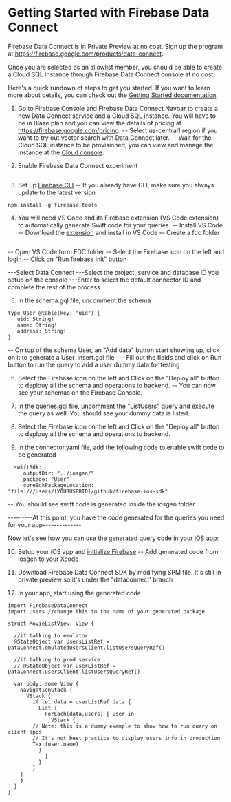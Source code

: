 #  Getting Started with Firebase Data Connect

Firebase Data Connect is in Private Preview at no cost. Sign up the program at https://firebase.google.com/products/data-connect.

Once you are selected as an allowlist member, you should be able to create a Cloud SQL instance through Firebase Data Connect console at no cost.

Here's a quick rundown of steps to get you started. If you want to learn more about details, you can check out the [Getting Started documentation](https://firebase.google.com/docs/data-connect/quickstart).

1. Go to Firebase Console and Firebase Data Connect Navbar to create a new Data Connect service and a Cloud SQL instance. You will have to be in Blaze plan and you can view the details of pricing at https://firebase.google.com/pricing.
-- Select us-central1 region if you want to try out vector search with Data Connect later.
-- Wait for the Cloud SQL instance to be provisioned, you can view and manage the instance at the [Cloud console](https://pantheon.corp.google.com/sql).

2. Enable Firebase Data Connect experiment
```firebase experiements:enable dataconnect
```

3. Set up [Firebase CLI](https://firebase.devsite.corp.google.com/docs/cli)
-- If you already have CLI, make sure you always update to the latest version
```
npm install -g firebase-tools
```

4. You will need VS Code and its Firebase extension (VS Code extension) to automatically generate Swift code for your queries.
-- Install VS Code
-- Download the [extension](https://firebasestorage.googleapis.com/v0/b/firemat-preview-drop/o/vsix%2Ffirebase-vscode-latest.vsix?alt=media) and install in VS Code
-- Create a fdc folder
```mkdir fdc
```
-- Open VS Code form FDC folder
-- Select the Firebase icon on the left and login
-- Click on "Run firebase init" button

---Select Data Connect
---Select the project, service and database ID you setup on the console
---Enter to select the default connector ID and complete the rest of the process

5. In the schema.gql file, uncomment the schema
```
type User @table(key: "uid") {
   uid: String!
   name: String!
   address: String!
}
```
-- On top of the schema User, an "Add data" button start showing up, click on it to generate a User_insert.gql file
--- Fill out the fields and click on Run button to run the query to add a user dummy data for testing

6. Select the Firebase icon on the left and Click on the "Deploy all" button to deplouy all the schema and operations to backend.
-- You can now see your schemas on the Firebase Console.

7. In the queries.gql file, uncomment the "ListUsers" query and execute the query as well. You should see your dummy data is listed.

8. Select the Firebase icon on the left and Click on the "Deploy all" button to deplouy all the schema and operations to backend.

9. In the connector.yaml file, add the following code to enable swift code to be generated

```
  swiftSdk:
     outputDir: "../iosgen/"
     package: "User"
     coreSdkPackageLocation: "file:///Users/[YOURUSERID]/github/firebase-ios-sdk"
```
-- You should see swift code is generated inside the iosgen folder

---------At this point, you have the code generated for the queries you need for your app--------------

Now let's see how you can use the generated query code in your iOS app:

10. Setup your iOS app and [initialize Firebase](https://firebase.google.com/docs/ios/setup)
-- Add generated code from iosgen to your Xcode

11. Download Firebase Data Connect SDK by modifying SPM file. It's still in private preview so it's under the "dataconnect' branch


12. In your app, start using the generated code
```
import FirebaseDataConnect
import Users //change this to the name of your generated package

struct MovieListView: View {

  //if talking to emulator
  @StateObject var UsersListRef = DataConnect.emulatedUsersClient.listUsersQueryRef()

  //if talking to prod service
  // @StateObject var userListRef = DataConnect.usersClient.listUsersQueryRef()

  var body: some View {
    NavigationStack {
      VStack {
        if let data = userListRef.data {
          List {
            ForEach(data.users) { user in
              VStack {
   		// Note: this is a dummy example to show how to run query on client apps
  		// It's not best practice to display users info in production
		Text(user.name)
	      }
            }
          }
        }
	}
    }
  }
}

```





















